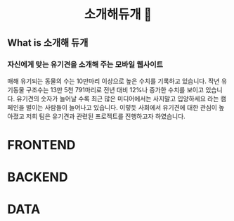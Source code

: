<h1 align="center">소개해듀개 🐶</h1>


## What is 소개해 듀개 

### 자신에게 맞는 유기견을 소개해 주는 모바일 웹사이트

매해 유기되는 동물의 수는 10만마리 이상으로 높은 수치를 기록하고 있습니다.
작년 유기동물 구조수는 13만 5천 791마리로 전년 대비 12%나 증가한 수치를 보이고 있습니다.
유기견의 숫자가 늘어날 수록 최근 많은 미디어에서는 사지말고 입양하세요 라는 캠페인을 벌이는 사람들이 늘어나고 있습니다.
이렇듯 사회에서 유기견에 대한 관심이 높아졌고 저희 팀은 유기견과 관련된 프로젝트를 진행하고자 하였습니다.


# FRONTEND

# BACKEND

# DATA